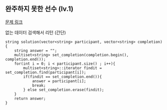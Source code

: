 ## 완주하지 못한 선수 (lv.1)


 

 [문제 링크](https://programmers.co.kr/learn/courses/30/lessons/42576)
 

 없는 데이터 검색해서 리턴 (간단)

```
string solution(vector<string> participant, vector<string> completion) {
    string answer = "";
    multiset<string> set_completion(completion.begin(), completion.end());
    for(int i = 0; i < participant.size() ; i++){
        multiset<string>::iterator findit = set_completion.find(participant[i]);
        if(findit == set_completion.end()){
            answer = participant[i];
            break;
        } else set_completion.erase(findit);
    }       
    return answer;
}
```


